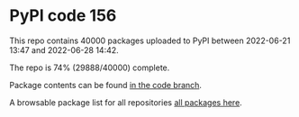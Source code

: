 # PyPI code 156

This repo contains 40000 packages uploaded to PyPI between 
2022-06-21 13:47 and 2022-06-28 14:42.

The repo is 74% (29888/40000) complete.

Package contents can be found [in the code branch](https://github.com/pypi-data/pypi-mirror-156/tree/code/packages).

A browsable package list for all repositories [all packages here](https://pypi-data.github.io/website/repositories/pypi-mirror-156).



